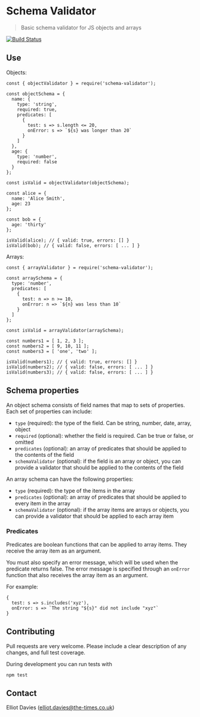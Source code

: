 # Schema Validator

> Basic schema validator for JS objects and arrays

[![Build Status](https://travis-ci.org/times/schema-validator.svg?branch=master)](https://travis-ci.org/times/schema-validator)

## Use

Objects:

    const { objectValidator } = require('schema-validator');

    const objectSchema = {
      name: {
        type: 'string',
        required: true,
        predicates: [
          {
            test: s => s.length <= 20,
            onError: s => `${s} was longer than 20`
          }
        ]
      },
      age: {
        type: 'number',
        required: false
      }
    };

    const isValid = objectValidator(objectSchema);

    const alice = {
      name: 'Alice Smith',
      age: 23
    };

    const bob = {
      age: 'thirty'
    };

    isValid(alice); // { valid: true, errors: [] }
    isValid(bob); // { valid: false, errors: [ ... ] }

Arrays:


    const { arrayValidator } = require('schema-validator');

    const arraySchema = {
      type: 'number',
      predicates: [
        {
          test: n => n >= 10,
          onError: n => `${n} was less than 10`
        }
      ]
    };

    const isValid = arrayValidator(arraySchema);

    const numbers1 = [ 1, 2, 3 ];
    const numbers2 = [ 9, 10, 11 ];
    const numbers3 = [ 'one', 'two' ];

    isValid(numbers1); // { valid: true, errors: [] }
    isValid(numbers2); // { valid: false, errors: [ ... ] }
    isValid(numbers3); // { valid: false, errors: [ ... ] }


## Schema properties

An object schema consists of field names that map to sets of properties. Each set of properties can include:

- `type` (required): the type of the field. Can be string, number, date, array, object
- `required` (optional): whether the field is required. Can be true or false, or omitted
- `predicates` (optional): an array of predicates that should be applied to the contents of the field
- `schemaValidator` (optional): if the field is an array or object, you can provide a validator that should be applied to the contents of the field

An array schema can have the following properties:

- `type` (required): the type of the items in the array
- `predicates` (optional): an array of predicates that should be applied to every item in the array
- `schemaValidator` (optional): if the array items are arrays or objects, you can provide a validator that should be applied to each array item


### Predicates

Predicates are boolean functions that can be applied to array items. They receive the array item as an argument.

You must also specify an error message, which will be used when the predicate returns false. The error message is specified through an `onError` function that also receives the array item as an argument.

For example:

    {
      test: s => s.includes('xyz'),
      onError: s => `The string "${s}" did not include "xyz"`
    }


## Contributing

Pull requests are very welcome. Please include a clear description of any changes, and full test coverage.

During development you can run tests with

    npm test


## Contact

Elliot Davies (elliot.davies@the-times.co.uk)
